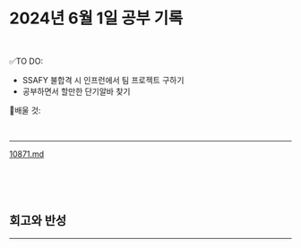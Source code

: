 # 2024년 6월 1일 공부 기록 

<br>

✅TO DO: 

- SSAFY 불합격 시 인프런에서 팀 프로젝트 구하기
- 공부하면서 할만한 단기알바 찾기



💭배울 것:


<br>

---

[10871.md](..%2F..%2F..%2FAlgorithm%2FSolvedProblem%2F%EB%B0%B1%EC%A4%80%ED%81%B4%EB%9E%98%EC%8A%A4%2F%ED%81%B4%EB%9E%98%EC%8A%A41%2F10871%2F10871.md)


<br><br><br>





## 회고와 반성

---

